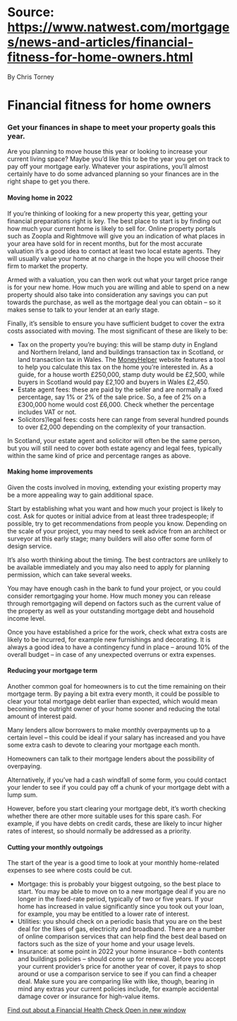 # Source: https://www.natwest.com/mortgages/news-and-articles/financial-fitness-for-home-owners.html

By Chris Torney

# Financial fitness for home owners

### Get your finances in shape to meet your property goals this year.

Are you planning to move house this year or looking to increase your current living space? Maybe you’d like this to be the year you get on track to pay off your mortgage early. Whatever your aspirations, you’ll almost certainly have to do some advanced planning so your finances are in the right shape to get you there.

#### Moving home in 2022

If you’re thinking of looking for a new property this year, getting your financial preparations right is key. The best place to start is by finding out how much your current home is likely to sell for. Online property portals such as Zoopla and Rightmove will give you an indication of what places in your area have sold for in recent months, but for the most accurate valuation it’s a good idea to contact at least two local estate agents. They will usually value your home at no charge in the hope you will choose their firm to market the property.

Armed with a valuation, you can then work out what your target price range is for your new home. How much you are willing and able to spend on a new property should also take into consideration any savings you can put towards the purchase, as well as the mortgage deal you can obtain – so it makes sense to talk to your lender at an early stage.

Finally, it’s sensible to ensure you have sufficient budget to cover the extra costs associated with moving. The most significant of these are likely to be:

* Tax on the property you’re buying: this will be stamp duty in England and Northern Ireland, land and buildings transaction tax in Scotland, or land transaction tax in Wales. The [MoneyHelper](https://www.moneyhelper.org.uk/en/homes/buying-a-home/use-our-stamp-duty-calculator) website features a tool to help you calculate this tax on the home you’re interested in. As a guide, for a house worth £250,000, stamp duty would be £2,500, while buyers in Scotland would pay £2,100 and buyers in Wales £2,450.
* Estate agent fees: these are paid by the seller and are normally a fixed percentage, say 1% or 2% of the sale price. So, a fee of 2% on a £300,000 home would cost £6,000. Check whether the percentage includes VAT or not.
* Solicitors’/legal fees: costs here can range from several hundred pounds to over £2,000 depending on the complexity of your transaction.

In Scotland, your estate agent and solicitor will often be the same person, but you will still need to cover both estate agency and legal fees, typically within the same kind of price and percentage ranges as above.

#### Making home improvements

Given the costs involved in moving, extending your existing property may be a more appealing way to gain additional space.

Start by establishing what you want and how much your project is likely to cost. Ask for quotes or initial advice from at least three tradespeople; if possible, try to get recommendations from people you know. Depending on the scale of your project, you may need to seek advice from an architect or surveyor at this early stage; many builders will also offer some form of design service.

It’s also worth thinking about the timing. The best contractors are unlikely to be available immediately and you may also need to apply for planning permission, which can take several weeks.

You may have enough cash in the bank to fund your project, or you could consider remortgaging your home. How much money you can release through remortgaging will depend on factors such as the current value of the property as well as your outstanding mortgage debt and household income level.

Once you have established a price for the work, check what extra costs are likely to be incurred, for example new furnishings and decorating. It is always a good idea to have a contingency fund in place – around 10% of the overall budget – in case of any unexpected overruns or extra expenses.

#### Reducing your mortgage term

Another common goal for homeowners is to cut the time remaining on their mortgage term. By paying a bit extra every month, it could be possible to clear your total mortgage debt earlier than expected, which would mean becoming the outright owner of your home sooner and reducing the total amount of interest paid.

Many lenders allow borrowers to make monthly overpayments up to a certain level – this could be ideal if your salary has increased and you have some extra cash to devote to clearing your mortgage each month.

Homeowners can talk to their mortgage lenders about the possibility of overpaying.

Alternatively, if you’ve had a cash windfall of some form, you could contact your lender to see if you could pay off a chunk of your mortgage debt with a lump sum.

However, before you start clearing your mortgage debt, it’s worth checking whether there are other more suitable uses for this spare cash. For example, if you have debts on credit cards, these are likely to incur higher rates of interest, so should normally be addressed as a priority.

#### Cutting your monthly outgoings

The start of the year is a good time to look at your monthly home-related expenses to see where costs could be cut.

* Mortgage: this is probably your biggest outgoing, so the best place to start. You may be able to move on to a new mortgage deal if you are no longer in the fixed-rate period, typically of two or five years. If your home has increased in value significantly since you took out your loan, for example, you may be entitled to a lower rate of interest.
* Utilities: you should check on a periodic basis that you are on the best deal for the likes of gas, electricity and broadband. There are a number of online comparison services that can help find the best deal based on factors such as the size of your home and your usage levels.
* Insurance: at some point in 2022 your home insurance – both contents and buildings policies – should come up for renewal. Before you accept your current provider’s price for another year of cover, it pays to shop around or use a comparison service to see if you can find a cheaper deal. Make sure you are comparing like with like, though, bearing in mind any extras your current policies include, for example accidental damage cover or insurance for high-value items.

[Find out about a Financial Health Check  Open in new window](https://www.natwest.com/financial-health-check.html "Find out about a Financial Health Check")